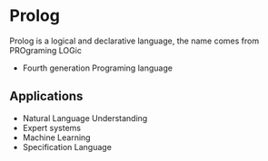 # Prolog

Prolog is a logical and  declarative language, the name comes from PROgraming LOGic
 - Fourth generation Programing language

## Applications
 - Natural Language Understanding
 - Expert systems
 - Machine Learning
 - Specification Language
